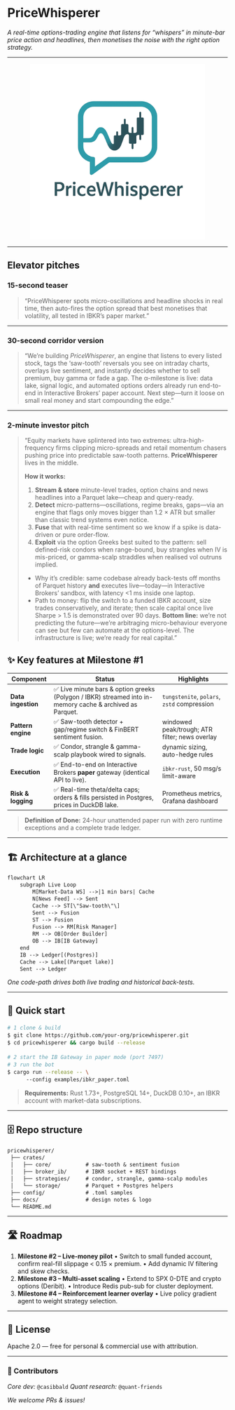 # PriceWhisperer

*A real-time options-trading engine that listens for “whispers” in minute-bar price action and headlines, then monetises the noise with the right option strategy.*

---

<p align="center">
  <img alt="Project logo" src="docs/images/logo.png" width="400"/>
</p>

---

## Elevator pitches

### 15-second teaser

> “PriceWhisperer spots micro-oscillations and headline shocks in real time, then auto-fires the option spread that best monetises that volatility, all tested in IBKR’s paper market.”

---

### 30-second corridor version

> “We’re building *PriceWhisperer*, an engine that listens to every listed stock, tags the ‘saw-tooth’ reversals you see on intraday charts, overlays live sentiment, and instantly decides whether to sell premium, buy gamma or fade a gap.
> The α-milestone is live: data lake, signal logic, and automated options orders already run end-to-end in Interactive Brokers’ paper account. Next step—turn it loose on small real money and start compounding the edge.”

---

### 2-minute investor pitch

> “Equity markets have splintered into two extremes: ultra-high-frequency firms clipping micro-spreads and retail momentum chasers pushing price into predictable saw-tooth patterns.
> **PriceWhisperer** lives in the middle.
>
> **How it works:**
>
>  1. **Stream & store** minute-level trades, option chains and news headlines into a Parquet lake—cheap and query-ready.
>  2. **Detect** micro-patterns—oscillations, regime breaks, gaps—via an engine that flags only moves bigger than 1.2 × ATR but smaller than classic trend systems even notice.
>  3. **Fuse** that with real-time sentiment so we know if a spike is data-driven or pure order-flow.
>  4. **Exploit** via the option Greeks best suited to the pattern: sell defined-risk condors when range-bound, buy strangles when IV is mis-priced, or gamma-scalp straddles when realised vol outruns implied.
>
> * Why it’s credible: same codebase already back-tests off months of Parquet history **and** executes live—today—in Interactive Brokers’ sandbox, with latency <1 ms inside one laptop.
> * Path to money: flip the switch to a funded IBKR account, size trades conservatively, and iterate; then scale capital once live Sharpe > 1.5 is demonstrated over 90 days.
>   **Bottom line:** we’re not predicting the future—we’re arbitraging micro-behaviour everyone can see but few can automate at the options-level. The infrastructure is live; we’re ready for real capital.”



## ✨ Key features at Milestone #1

| Component          | Status                                                                                                   | Highlights                                     |
| ------------------ |----------------------------------------------------------------------------------------------------------| ---------------------------------------------- |
| **Data ingestion** | ✅ Live minute bars & option greeks (Polygon / IBKR) streamed into in-memory cache & archived as Parquet. | `tungstenite`, `polars`, `zstd` compression    |
| **Pattern engine** | ✅ Saw-tooth detector + gap/regime switch & FinBERT sentiment fusion.                                     | windowed peak/trough; ATR filter; news overlay |
| **Trade logic**    | ✅ Condor, strangle & gamma-scalp playbook wired to signals.                                              | dynamic sizing, auto-hedge rules               |
| **Execution**      | ✅ End-to-end on Interactive Brokers **paper** gateway (identical API to live).                           | `ibkr-rust`, 50 msg/s limit-aware              |
| **Risk & logging** | ✅ Real-time theta/delta caps; orders & fills persisted in Postgres, prices in DuckDB lake.               | Prometheus metrics, Grafana dashboard          |

> **Definition of Done:** 24-hour unattended paper run with zero runtime exceptions and a complete trade ledger.

---

## 🏗️  Architecture at a glance

```mermaid
flowchart LR
    subgraph Live Loop
        M[Market-Data WS] -->|1 min bars| Cache
        N[News Feed] --> Sent
        Cache --> ST[\"Saw-tooth\"\]
        Sent --> Fusion
        ST --> Fusion
        Fusion --> RM[Risk Manager]
        RM --> OB[Order Builder]
        OB --> IB[IB Gateway]
    end
    IB --> Ledger[(Postgres)]
    Cache --> Lake[(Parquet lake)]
    Sent --> Ledger
```

*One code-path drives both live trading and historical back-tests.*

---

## 🚀  Quick start

```bash
# 1 clone & build
$ git clone https://github.com/your-org/pricewhisperer.git
$ cd pricewhisperer && cargo build --release

# 2 start the IB Gateway in paper mode (port 7497)
# 3 run the bot
$ cargo run --release -- \  
      --config examples/ibkr_paper.toml
```

> **Requirements:** Rust 1.73+, PostgreSQL 14+, DuckDB 0.10+, an IBKR account with market-data subscriptions.

---

## 🗄️  Repo structure

```
pricewhisperer/
 ├── crates/
 │   ├── core/           # saw-tooth & sentiment fusion
 │   ├── broker_ib/      # IBKR socket + REST bindings
 │   ├── strategies/     # condor, strangle, gamma-scalp modules
 │   └── storage/        # Parquet + Postgres helpers
 ├── config/             # .toml samples
 ├── docs/               # design notes & logo
 └── README.md
```

---

## 🛣️  Roadmap

1. **Milestone #2 – Live-money pilot**
   • Switch to small funded account, confirm real-fill slippage < 0.15 × premium.
   • Add dynamic IV filtering and skew checks.
2. **Milestone #3 – Multi-asset scaling**
   • Extend to SPX 0-DTE and crypto options (Deribit).
   • Introduce Redis pub-sub for cluster deployment.
3. **Milestone #4 – Reinforcement learner overlay**
   • Live policy gradient agent to weight strategy selection.

---

## 📜  License

Apache 2.0 — free for personal & commercial use with attribution.

---

### 👥  Contributors

*Core dev:* `@casibbald`
*Quant research:* `@quant-friends`

*We welcome PRs & issues!*
